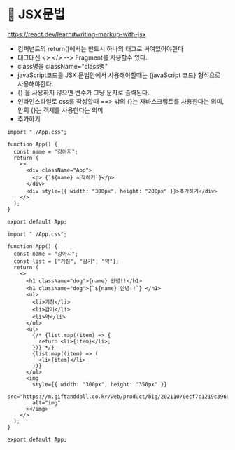 
# 🍎 JSX문법

https://react.dev/learn#writing-markup-with-jsx


- 컴퍼넌트의 return()에서는 반드시 하나의 태그로 싸여있어야한다
- 태그대신 <> </>      --> Fragment를 사용할수 있다.
- class명을 className="class명"
- javaScript코드를 JSX 문법안에서 사용해야할때는 {javaScript 코드} 형식으로 사용해야한다.
- {} 을 사용하지 않으면 변수가 그냥 문자로 출력된다.
- 인라인스타일로 css를 작성할때 ==> 밖의 {}는 자바스크립트를 사용한다는 의미, 안의 {}는 객체를 사용한다는 의미
- <div style={{ width: "300px", height: "200px" }}>추가하기</div>


```
import "./App.css";

function App() {
  const name = "강아지";
  return (
    <>
      <div className="App">
        <p> {`${name} 시작하기`}</p>
      </div>
      <div style={{ width: "300px", height: "200px" }}>추가하기</div>
    </>
  );
}

export default App;
```


```
import "./App.css";

function App() {
  const name = "강아지";
  const list = ["기침", "감기", "약"];
  return (
    <>
      <h1 className="dog">{name} 안녕!!</h1>
      <h1 className="dog">{`${name} 안녕!!`} </h1>
      <ul>
        <li>기침</li>
        <li>감기</li>
        <li>약</li>
      </ul>
      <ul>
        {/* {list.map((item) => {
          return <li>{item}</li>;
        })} */}
        {list.map((item) => (
          <li>{item}</li>
        ))}
      </ul>
      <img
        style={{ width: "300px", height: "350px" }}
        src="https://m.giftanddoll.co.kr/web/product/big/202110/0ecf7c1219c3966f9d78fea9a9524bcf.jpg"
        alt="img"
      ></img>
    </>
  );
}

export default App;
```
